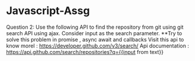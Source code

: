 # Javascript-Assg 
Question 2:
Use the following API to find the repository from git using git search API using ajax.
Consider input as the search parameter.
**Try to solve this problem in promise , async await and callbacks
Visit this api to know moreI : https://developer.github.com/v3/search/
Api documentation :
https://api.github.com/search/repositories?q={{input from text}}
